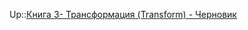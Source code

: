 Up::[Книга 3- Трансформация (Transform) - Черновик](%D0%9A%D0%BD%D0%B8%D0%B3%D0%B0%203-%20%D0%A2%D1%80%D0%B0%D0%BD%D1%81%D1%84%D0%BE%D1%80%D0%BC%D0%B0%D1%86%D0%B8%D1%8F%20%28Transform%29%20-%20%D0%A7%D0%B5%D1%80%D0%BD%D0%BE%D0%B2%D0%B8%D0%BA.md)
